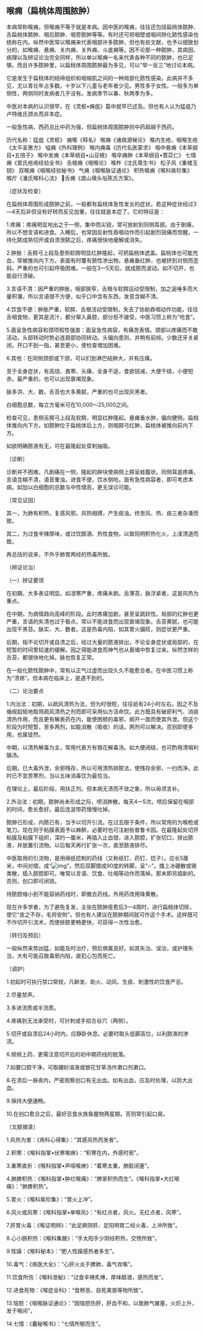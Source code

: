 ## 喉痈（扁桃体周围脓肿）

本病常称喉痈，但喉痈不等于就是本病。因中医的喉痈，往往还包括扁桃体脓肿、舌扁桃体脓肿、咽后脓肿、咽旁脓肿等等。有时还可把咽壁或咽间隙化脓性感染也统称在内。纵然中医常以喉痈来代表咽部许多脓肿，但也有些文献，也予以细致划分的，如喉痈、悬痈、关内痈、关外痈、斗底痈等。因不论那一种脓肿，其病因、病理以及辨证论治完全同样，所以单以喉痈一名来代表各种不同的脓肿，也已足够。而且许多脓肿里，以扁桃体周围脓肿最为多见，可以“举一反三”地讨论本病。

它是发生于扁桃体的结缔组织和咽缩肌之间的一种局部化脓性感染。此病并不多见，尤以青壮年占多数。十岁以下儿童与老年者少见。男性多于女性。一般多为单侧性，两侧同时发病者几乎没有。发病季节以春、秋两季为多。

中医对本病的认识很早，在《灵枢•痈疽》篇中就早已述及。但也有人认为猛疽乃卢特维氏颈炎而非本症。

一般急性病，西药总比中药为强，但扁桃体周围脓肿则中药超越于西药。

历代名称：猛疽《灵枢》 痈喉《释名》 喉痈《诸病源候论》 喉内生疮，咽喉生疮《太平圣惠方》 嗌痈《外科理例》 喉内痈毒《历代名医蒙求》 咽中悬痈《本草纲目•五倍子》 喉中发痈《本草纲目•山豆根》 喉卒痈肿《本草纲目•薏苡仁》 七情痈《窦氏疮疡经验全书》 舌根痈《咽喉论》 喉杵《沈氏尊生书》 松子风《重楼玉钥》 双喉痈《咽喉经验秘书》 气痈《咽喉脉证通论》 积热喉痈《喉科紫珍集》 喉疔《潘氏喉科心法》 𣜂舌痈《虞山墩头坵陈氏方案》。

〔症状及检查〕

在扁桃体周围形成脓肿之前，一般都有扁桃体急性发炎的症状。若这种症状经过3—4天后非但没有好转而反见加重，往往就是本症了。它的特征是：

1.疼痛：疼痛明显地出之于一侧，集中而尖锐，常可放射到同侧耳部。由于剧痛，所以不想言语和进食。入睡后，也常因反射性吞咽动作而引起剧烈锐痛而惊醒。一待化脓成熟切开或自溃泄脓之后，疼痛很快地缓解或消失。

2.肿胀：舌腭弓上段及患侧软腭明显红肿隆起，可把扁桃体遮盖。扁桃体也可能充血，常被推向内下方。表面有时覆有脓性渗出物。悬雍垂红肿，也被挤到对侧而歪斜。严重的也可引起呼吸困难。一般在3—5天后，就成脓而波动。如不切开，也能自行溃破。

3.言语不清：因严重的肿胀，咽部狭窄，舌根与软腭运动受限制，加之涎唾多而大量积潴，所以言语很不方便，似乎口中含有东西，发音含糊不清。

4.饮食不便：肿胀严重，软腭、舌根活动受限制，失去了协助吞咽动作功能，往往舌咽食物，更其是流汁，都分窜入鼻腔，部分拒不接受。中医习惯上称为“呛食”。

5.面呈急性病容和颈项假性强直：面呈急性病容，有痛苦表情。颈部以疼痛而不敢活动，头部转动时势必连肩部协同转动。头偏向患则，并稍有前倾。少数还牙关紧闭。开口不到一指，甚至更小，使检查増加困难。

6.其他：在同侧颈部或下颌，可以扪到淋巴结肿大，并有压痛。

至于全身症状，有高烧、畏寒、头痛、全身不适，食欲锐减，大便干结，小便短赤。最严重的，也可以出现衰竭现象。

脉多洪、大、数。舌苔也大多黄腻，严重的也可出现灰黑者。

白细胞总数，每立方毫米可在10,000〜25,000之间。

检查可见，患侧舌腭弓上段及软腭，明显红肿隆起。悬雍垂水肿，偏向健侧。扁桃体推向内下方。如脓肿位于扁桃体后上方，则咽腭弓红肿，扁桃体被推向前内下方。

如欲明确脓液有无，可在最隆起处穿刺抽吸。

〔诊断〕

诊断并不困难。凡剧痛在一侧，隆起的肿块使病侧上腭呈蛙腹状。同侧耳底疼痛，言语含糊不清，语音重浊。进食不便，饮水倒呛。面有急性病容者，即可考虑本病。如加以白细胞的总数与中性增高，更无误诊可能。

〔常见证因〕

其一，为肺有积热，复感风邪。风热相搏，产生痰浊。终至风、热、痰三者杂凑而致。

其二，为过食辛辣厚味，或过饮醇酒、热性食物，以致阳明积热化火，上凌清道而致。

再总括的说来，不外乎肺胃两经的热毒所致。

〔辨证论治〕

（一）辨证要领

在初期，大多表证明显。如凛寒严重，疼痛未剧。舌薄苔，脉浮紧者，这是风热为重点。

在中期，为病情趋向高峰的阶段。此时疼痛加剧，甚至呈跳跃性。局部的红肿也更严重，言语的失清也过于极点。常以不能进食而出现衰竭现象。舌苔黄腻，也可能出现干黑苔。脉实、大、数者。这是热毒内陷，如其胃火偏旺，则症状更严重。

后期，指不论切开或自溃之后，经过大量的脓液排出，不论全身症状或局部的，在短暂的时间里较速的缓解。因之得能进食而神气也从衰竭中恢复过来。纵然怎样的舌苔，都很快地化掉。脉也恢复正常。

在一般化脓性脓肿中，常有以正气过虚而出现久久不能愈合者。在中医习惯上称为“溃疡”。但本病在临床上，是遇不到的。

（二）论治要点

1.内治法：初期，以疏风清热为法，但为时很短，往往祇有24小时左右。因之不及循规蹈矩地取用疏风清热之剂而即可采用仙方活命饮。此方既具有破瘀利气、消痰清热作用，而且更有解表药在内，能使困顿的毒邪，纲开一面而使其外泄。但这个阶段为时短暂，至多两剂，如能消散（吸收）的话，两剂可以解决。否则即使多用，也属徒然。

中期，以清热解毒为主，常用代表方有银花解毒汤。如大便闭结，也可酌用清咽利膈汤。

后期，已大毒外泄，余邪残存，所以可用清热排脓法，使残存余邪，一扫而净。此时已不宜苦寒剂，当以五味消毒饮为最恰当。

在理论上，最后阶段，用扶正剂。但本病无溃而不敛之象，所以毋须言补。

2.外治法：初期，脓肿尚未形成之际，喷消肿散。每天4一5次。喷后保留在咽部的时间，愈长愈好。最后连涎带药慢慢吐掉。

脓肿已形成，内脓已有，当予以切开引流。在过去限于条件，所以常用的为喉枪或笔刀。现在则于粘膜表面予以麻醉，必要时也可注射些普鲁卡因。在最隆起处切开粘膜及粘膜下组织，深约一厘米，再插入止血钳，进入脓腔，扩张切口，排出脓液，并放置引流物。以后每天再行扩张一次，直至脓液排尽。

中医取用的引流物，是用绵纸捻制的药线（又称纸钉、药钉、捻子）。应长5厘米，中间对摺，成“<img src="file:///C:\Users\ADMINI~1\AppData\Local\Temp\msohtmlclip1\01\clip_image002.gif" alt="img"  />”，然后双脚摺成90度的转脚，呈“∩”。擂上冰硼散或锡类散，插入脓腔即可。唯常以言语、饮食、吐咽等动作而落掉。那末即另插新的。否则，创口即可闭锁。

待脓腔缩小到不能容纳药线时，即撤去药线。外用药改用珠黄散。

现在许多学者，为了避免复发，主张在脓肿痊愈后3—4周时，进行扁桃体切除，使它“皮之不存，毛将安附”。但也有人建议在脓肿期间就可作这个手术。这样既可不作切开引流术，而使排脓更畅更快，可获得一次性治愈。

〔转归及预后〕

一般纵然来势凶猛，如能及时治疗，预后俱属良好。如其失治、误治，或护理失当，大有可能召致毒邪内陷，直犯心包而死亡。

〔调护〕

1.初起时可执行禁口常规，凡鲜发、助火、动风、生痰、刺激性的饮食严忌。

2.尽量禁声。

3.多进流质或半流质。

4.疼痛到无法承受时，可针刺或手掐合谷穴（两侧）。

5.切开或自溃后24小时内，应静卧休息。必要时取头低脚高位，以利脓液的渗流。

6.频频上药，更需注意切开后的初中期药线的脱落。

7.如要口腔干净，可取硼砂溶液或银花甘草汤作漱口剂漱口。

8.在溃后一昼夜内，严密观察创口有无出血。如有出血，应及时处理，以防大出血。

9.保持大便通畅。

10.在创口愈合之后，最好忌食水族鱼腥物两星期。否则常引起口臭。

〔文献摘录〕

1.风热为害：《疡科心得集》：“其感风热而发者”。

2.积寒：《喉科指掌•伏寒喉痹》：“积寒在内，外感时邪”。

3.重寒直折：《喉科指掌•声哑喉痹》：“着寒太重，肺脏闭塞”。

4.肺脾积热：《喉科指掌•肿烂喉痛》：“脾家积热而生”。《喉科指掌•大红喉痛》：“肺脾积热”。

5.胃火：《喉科紫珍集》：“胃火上冲”。

6.风火或风寒：《喉科指掌•单喉风》：“有红点者，风火。无红点者，风寒”。

7.肝胃火毒：《喉证明辨》：“此足厥阴肝、足阳明胃二经火毒，上冲所致”。

8.心小肠积热：《喉科集腋》：“手太阳手少阴经积热，交愤所致”。

9.性躁：《喉科秘本》：“肥人性躁感热者多生”。

10.毒气：《疡医大全》：“心肝火炎于脾肺，毒气攻喉”。

11.饮食所伤：《喉科泄秘》：“过食辛辣炙煿，厚味醇酒，感热而发”。

12.进食死物：《喉症全科》：“食秽恶、自死禽兽等物所致”。

13.恼怒：《咽喉脉证通论》：“因恼怒伤肝，肝血不和，以致肺气雍塞，火炽上升，发于喉间”。

14.七情：《囊秘喉书》：“七情所郁而生”。
